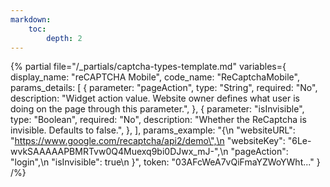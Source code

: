 ```yaml
---
markdown:
    toc:
        depth: 2
---
```

{% partial
    file="/_partials/captcha-types-template.md"
    variables={
        display_name: "reCAPTCHA Mobile",
        code_name: "ReCaptchaMobile",
        params_details: [
            {
                parameter: "pageAction",
                type: "String",
                required: "No",
                description: "Widget action value. Website owner defines what user is doing on the page through this parameter.",
            },
            {
                parameter: "isInvisible",
                type: "Boolean",
                required: "No",
                description: "Whether the ReCaptcha is invisible. Defaults to false.",
            },
        ],
        params_example: "{\n        \"websiteURL\": \"https://www.google.com/recaptcha/api2/demo\",\n        \"websiteKey\": \"6Le-wvkSAAAAAPBMRTvw0Q4Muexq9bi0DJwx_mJ-\",\n        \"pageAction\": \"login\",\n        \"isInvisible\": true\n    }",
         token: "03AFcWeA7vQiFmaYZWoYWht..."
    }
/%}
